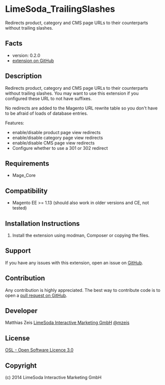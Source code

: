 LimeSoda_TrailingSlashes
=====================
Redirects product, category and CMS page URLs to their counterparts without trailing slashes.

Facts
-----
- version: 0.2.0
- [extension on GitHub](https://github.com/LimeSoda/LimeSoda_TrailingSlashes)

Description
-----------
Redirects product, category and CMS page URLs to their counterparts without trailing slashes. You may want to use this extension if you configured these URL to not have suffixes.

No redirects are added to the Magento URL rewrite table so you don't have to be afraid of loads of database entries.

Features:
* enable/disable product page view redirects
* enable/disable category page view redirects
* enable/disable CMS page view redirects
* Configure whether to use a 301 or 302 redirect

Requirements
------------
- Mage_Core

Compatibility
-------------
- Magento EE >= 1.13 (should also work in older versions and CE, not tested)

Installation Instructions
-------------------------
1. Install the extension using modman, Composer or copying the files.

Support
-------
If you have any issues with this extension, open an issue on [GitHub](https://github.com/LimeSoda/LimeSoda_TrailingSlashes/issues).

Contribution
------------
Any contribution is highly appreciated. The best way to contribute code is to open a [pull request on GitHub](https://help.github.com/articles/using-pull-requests).

Developer
---------
Matthias Zeis
[LimeSoda Interactive Marketing GmbH](http://www.limesoda.com/)
[@mzeis](https://twitter.com/mzeis)

License
-------
[OSL - Open Software Licence 3.0](http://opensource.org/licenses/osl-3.0.php)

Copyright
---------
(c) 2014 LimeSoda Interactive Marketing GmbH

